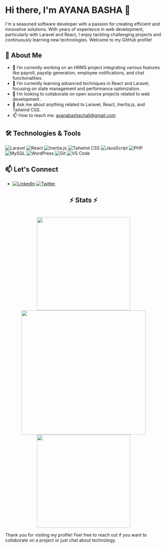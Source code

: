 # Hi there, I'm AYANA BASHA 👋

I'm a seasoned software developer with a passion for creating efficient and innovative solutions. With years of experience in web development, particularly with Laravel and React, I enjoy tackling challenging projects and continuously learning new technologies. Welcome to my GitHub profile!

## 🚀 About Me

- 🔭 I’m currently working on an HRMS project integrating various features like payroll, payslip generation, employee notifications, and chat functionalities.
- 🌱 I’m currently learning advanced techniques in React and Laravel, focusing on state management and performance optimization.
- 👯 I’m looking to collaborate on open source projects related to web development .
- 💬 Ask me about anything related to Laravel, React, Inertia.js, and Tailwind CSS.
- 📫 How to reach me: ayanabashachali@gmail.com

## 🛠️ Technologies & Tools

![Laravel](https://img.shields.io/badge/Laravel-F05340?style=flat&logo=laravel&logoColor=white)
![React](https://img.shields.io/badge/React-20232A?style=flat&logo=react&logoColor=61DAFB)
![Inertia.js](https://img.shields.io/badge/Inertia.js-2B2D42?style=flat&logo=inertia&logoColor=white)
![Tailwind CSS](https://img.shields.io/badge/Tailwind_CSS-38B2AC?style=flat&logo=tailwind-css&logoColor=white)
![JavaScript](https://img.shields.io/badge/JavaScript-323330?style=flat&logo=javascript&logoColor=F7DF1E)
![PHP](https://img.shields.io/badge/PHP-777BB4?style=flat&logo=php&logoColor=white)
![MySQL](https://img.shields.io/badge/MySQL-4479A1?style=flat&logo=mysql&logoColor=white)
![WordPress](https://img.shields.io/badge/WordPress-21759B?style=flat&logo=wordpress&logoColor=white)
![Git](https://img.shields.io/badge/Git-F05032?style=flat&logo=git&logoColor=white)
![VS Code](https://img.shields.io/badge/VS_Code-007ACC?style=flat&logo=visual-studio-code&logoColor=white)

## 📫 Let's Connect

- [![LinkedIn](https://img.shields.io/badge/LinkedIn-0077B5?style=for-the-badge&logo=linkedin&logoColor=white)](https://www.linkedin.com/in/ayuba123)
[![Twitter](https://img.shields.io/badge/Twitter-1DA1F2?style=for-the-badge&logo=twitter&logoColor=white)](https://twitter.com/ayanabasha)



<h2 align="center">⚡ Stats ⚡</h2>
<br>
<div align=center>
  <img width=300 src="https://github-contribution-stats.vercel.app/api/?username=ayana1709"  />
  <img width=400 src="https://github-readme-stats.vercel.app/api?username=ayana1709&show_icons=true&hide_border=true"/>
  <img width=300 src="https://github-readme-stats.vercel.app/api/top-langs/?username=ayana1709&layout=compact&hide_border=true"  />
  
  
</div>








Thank you for visiting my profile! Feel free to reach out if you want to collaborate on a project or just chat about technology.

